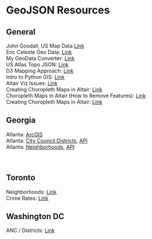 # GeoJSON Resources


## General

John Goodall, US Map Data [Link](https://github.com/jgoodall/us-maps)<br>
Eric Celeste Geo Data: [Link](http://eric.clst.org/tech/usgeojson/)<br>
My GeoData Converter: [Link](https://mygeodata.cloud/converter/)<br>
US Atlas Topo JSON: [Link](https://github.com/topojson/us-atlas)<br>
D3 Mapping Approach: [Link](https://d3indepth.com/geographic/)<br>
Intro to Python GIS: [Link](https://automating-gis-processes.github.io/CSC/index.html)<br>
Altair Viz Issues: [Link](https://github.com/altair-viz/altair/issues/1357)<br>
Creating Choropleth Maps in Altair: [Link](https://medium.com/dataexplorations/creating-choropleth-maps-in-altair-eeb7085779a1)<br>
Choropleth Maps in Altair (How to Remove Features): [Link](https://www.chegg.com/homework-help/questions-and-answers/using-python-altair-library-data-https-uploadfilesio-s6b0q-csv-format-2-altair-create-note-q31838944)<br>
Creating Choropleth Maps in Altair: [Link](https://www.districtdatalabs.com/altair-choropleth-viz)<br>

## Georgia

Atlanta: [ArcGIS](https://dcp-coaplangis.opendata.arcgis.com/)<br>
Atlanta: [City Council Districts](https://dcp-coaplangis.opendata.arcgis.com/datasets/city-council-districts), [API](https://opendata.arcgis.com/datasets/5ce01aea8d4046fe8659a8e25958c2bb_2.geojson)<br>
Atlanta: [Neighborhoods](https://dcp-coaplangis.opendata.arcgis.com/datasets/neighborhoods), [API](https://opendata.arcgis.com/datasets/297d3d69d8ab4c6ba5f9264ad5e75c0a_3.geojson)<br>
<br>
<br>

## Toronto

Neighborhoods: [Link](https://github.com/jasonicarter/toronto-geojson)<br>
Crime Rates: [Link](https://data.torontopolice.on.ca/datasets/af500b5abb7240399853b35a2362d0c0_0/data?geometry=-80.465%2C43.542%2C-78.291%2C43.89)

## Washington DC

ANC / Districts: [Link](https://hub.arcgis.com/items/bfe6977cfd574c2b894cd67cf6a787c3)
